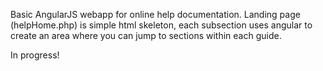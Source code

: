 Basic AngularJS webapp for online help documentation.  Landing page (helpHome.php) is simple html skeleton, each subsection uses angular to create an area where you can jump to sections within each guide.

In progress!